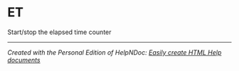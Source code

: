 # ET

Start/stop the elapsed time counter


***
_Created with the Personal Edition of HelpNDoc: [Easily create HTML Help documents](<https://www.helpndoc.com/feature-tour>)_
